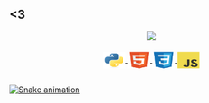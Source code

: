 ## <3

<div align="center">
  <a href="https://github.com/tiemyz">
  <img height="180em" src="https://github-readme-stats.vercel.app/api?username=tiemyz&show_icons=true&theme=dark&include_all_commits=true&count_private=true"/>
</div>
<div align="center" style="display: inline_block"><br>
  <img align="center" alt="Isa-Python" height="30" width="40" src="https://raw.githubusercontent.com/devicons/devicon/master/icons/python/python-original.svg">
  <img align="center" alt="Isa-HTML" height="30" width="40" src="https://raw.githubusercontent.com/devicons/devicon/master/icons/html5/html5-original.svg">
  <img align="center" alt="Isa-CSS" height="30" width="40" src="https://raw.githubusercontent.com/devicons/devicon/master/icons/css3/css3-original.svg">
  <img align="center" alt="Isa-JS" height="30" width="40" src="https://raw.githubusercontent.com/devicons/devicon/master/icons/javascript/javascript-original.svg">
</div>
  
  ##
 
<div> 

  ![Snake animation](https://github.com/tiemyz/tiemyz/blob/output/github-contribution-grid-snake.svg)

 
</div>

